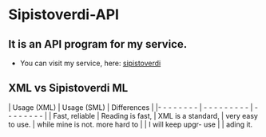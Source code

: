 # Sipistoverdi-API
## It is an API program for my service. 
- You can visit my service, here: [sipistoverdi](http://sipistoverdi.viewdns.net)
## XML vs Sipistoverdi ML 
| Usage (XML)    |  Usage (SML)      | Differences     |
|- - - - - - - - | - - - - - - - - - | - - - - - - - - |
| Fast, reliable | Reading is fast,  | XML is a standard,
                 | very easy to use. | while mine is not. 
  more hard to   |                   | I will keep upgr-
  use            |                   | ading it. 
